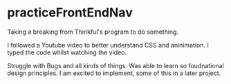 # practiceFrontEndNav
Taking a breaking from Thinkful's program to do something.

I followed a Youtube video to better understand CSS and aninimation. I typed the code whilst watching the video.

Struggle with Bugs and all kinds of things. Was able to learn so foudnational design principles. I am excited to implement,
some of this in a later project.


